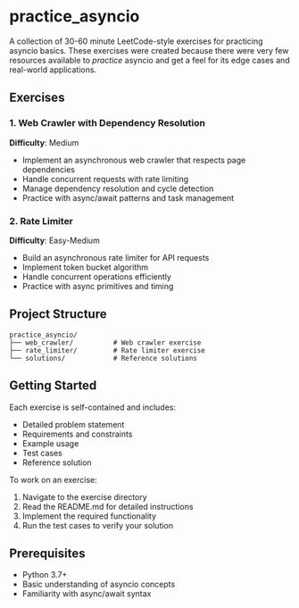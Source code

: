 # practice_asyncio

A collection of 30-60 minute LeetCode-style exercises for practicing asyncio basics. These exercises were created because there were very few resources available to *practice* asyncio and get a feel for its edge cases and real-world applications.

## Exercises

### 1. Web Crawler with Dependency Resolution
**Difficulty**: Medium
- Implement an asynchronous web crawler that respects page dependencies
- Handle concurrent requests with rate limiting
- Manage dependency resolution and cycle detection
- Practice with async/await patterns and task management

### 2. Rate Limiter
**Difficulty**: Easy-Medium
- Build an asynchronous rate limiter for API requests
- Implement token bucket algorithm
- Handle concurrent operations efficiently
- Practice with async primitives and timing

## Project Structure
```
practice_asyncio/
├── web_crawler/          # Web crawler exercise
├── rate_limiter/         # Rate limiter exercise
└── solutions/            # Reference solutions
```

## Getting Started
Each exercise is self-contained and includes:
- Detailed problem statement
- Requirements and constraints
- Example usage
- Test cases
- Reference solution

To work on an exercise:
1. Navigate to the exercise directory
2. Read the README.md for detailed instructions
3. Implement the required functionality
4. Run the test cases to verify your solution

## Prerequisites
- Python 3.7+
- Basic understanding of asyncio concepts
- Familiarity with async/await syntax
